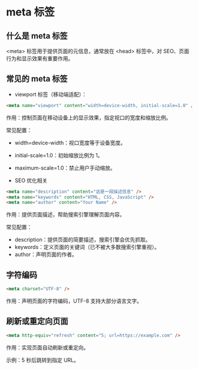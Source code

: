 # meta 标签

## 什么是 meta 标签

\<meta> 标签用于提供页面的元信息，通常放在 \<head> 标签中，对 SEO、页面行为和显示效果有重要作用。

## 常见的 meta 标签

- viewport 标签（移动端适配）：

```html
<meta name="viewport" content="width=device-width, initial-scale=1.0" />
```

作用：控制页面在移动设备上的显示效果，指定视口的宽度和缩放比例。

常见配置：

- width=device-width：视口宽度等于设备宽度。
- initial-scale=1.0：初始缩放比例为 1。
- maximum-scale=1.0：禁止用户手动缩放。

- SEO 优化相关

```html
<meta name="description" content="这是一段描述信息" />
<meta name="keywords" content="HTML, CSS, JavaScript" />
<meta name="author" content="Your Name" />
```

作用：提供页面描述，帮助搜索引擎理解页面内容。

常见配置：

- description：提供页面的简要描述，搜索引擎会优先抓取。
- keywords：定义页面的关键词（已不被大多数搜索引擎重视）。
- author：声明页面的作者。

## 字符编码

```html
<meta charset="UTF-8" />
```

作用：声明页面的字符编码，UTF-8 支持大部分语言文字。

## 刷新或重定向页面

```html
<meta http-equiv="refresh" content="5; url=https://example.com" />
```

作用：实现页面自动刷新或重定向。

示例：5 秒后跳转到指定 URL。
